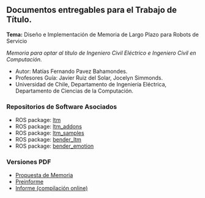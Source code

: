 ## Documentos entregables para el Trabajo de Título.

**Tema:** Diseño e Implementación de Memoria de Largo Plazo para Robots de Servicio

*Memoria para optar al título de Ingeniero Civil Eléctrico e Ingeniero Civil en Computación.*

- Autor: Matías Fernando Pavez Bahamondes.
- Profesores Guía: Javier Ruiz del Solar, Jocelyn Simmonds.
- Universidad de Chile, Departamento de Ingeniería Eléctrica, Departamento de Ciencias de la Computación.


### Repositorios de Software Asociados

- ROS package: [ltm](https://github.com/mpavezb/ltm)
- ROS package: [ltm_addons](https://github.com/mpavezb/ltm_addons)
- ROS package: [ltm_samples](https://github.com/mpavezb/ltm_samples)
- ROS package: [bender_ltm](https://github.com/uchile-robotics/bender_ltm)
- ROS package: [bender_emotion](https://github.com/uchile-robotics/bender_emotion)


### Versiones PDF

[//]: # (https://latexonline.cc/compile?git=https://github.com/mpavezb/memoria&target=propuesta/main.tex&command=pdflatex)

- [Propuesta de Memoria](https://rawgit.com/mpavezb/memoria/master/propuesta/main.pdf)
- [Preinforme](https://rawgit.com/mpavezb/memoria/master/preinforme/preinforme_v4.pdf)
- [Informe (compilación online)](https://latexonline.cc/compile?git=https://github.com/mpavezb/memoria&target=informe/main.tex&command=pdflatex)
